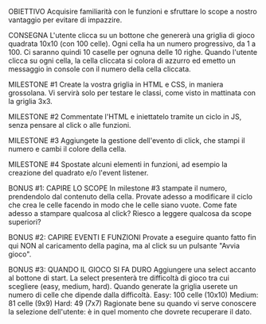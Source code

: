 OBIETTIVO
Acquisire familiarità con le funzioni e sfruttare lo scope a nostro vantaggio per evitare di impazzire.

CONSEGNA
L'utente clicca su un bottone che genererà una griglia di gioco quadrata 10x10 (con 100 celle).
Ogni cella ha un numero progressivo, da 1 a 100.
Ci saranno quindi 10 caselle per ognuna delle 10 righe.
Quando l'utente clicca su ogni cella, la cella cliccata si colora di azzurro ed emetto un messaggio in console con il numero della cella cliccata.

MILESTONE #1
Create la vostra griglia in HTML e CSS, in maniera grossolana. Vi servirà solo per testare le classi, come visto in mattinata con la griglia 3x3.

MILESTONE #2
Commentate l'HTML e iniettatelo tramite un ciclo in JS, senza pensare al click o alle funzioni.

MILESTONE #3
Aggiungete la gestione dell'evento di click, che stampi il numero e cambi il colore della cella.

MILESTONE #4
Spostate alcuni elementi in funzioni, ad esempio la creazione del quadrato e/o l'event listener.

BONUS #1: CAPIRE LO SCOPE
In milestone #3 stampate il numero, prendendolo dal contenuto della cella. Provate adesso a modificare il ciclo che crea le celle facendo in modo che le celle siano vuote. Come fate adesso a stampare qualcosa al click? Riesco a leggere qualcosa da scope superiori?

BONUS #2: CAPIRE EVENTI E FUNZIONI
Provate a eseguire quanto fatto fin qui NON al caricamento della pagina, ma al click su un pulsante "Avvia gioco".

BONUS #3: QUANDO IL GIOCO SI FA DURO
Aggiungere una select accanto al bottone di start. La select presenterà tre difficoltà di gioco tra cui scegliere (easy, medium, hard).
Quando generate la griglia userete un numero di celle che dipende dalla difficoltà.
Easy: 100 celle (10x10)
Medium: 81 celle (9x9)
Hard: 49 (7x7)
Ragionate bene su quando vi serve conoscere la selezione dell'utente: è in quel momento che dovrete recuperare il dato.
